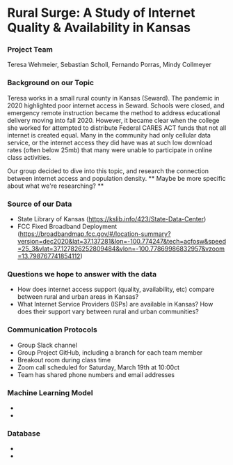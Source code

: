 # Rural Surge: A Study of Internet Quality & Availability in Kansas

### Project Team
Teresa Wehmeier, Sebastian Scholl, Fernando Porras, Mindy Collmeyer


### Background on our Topic
Teresa works in a small rural county in Kansas (Seward). The pandemic in 2020 highlighted poor internet access in Seward. Schools were closed, and emergency remote instruction became the method to address educational delivery moving into fall 2020. However, it became clear when the college she worked for attempted to distribute Federal CARES ACT funds that not all internet is created equal. Many in the community had only cellular data service, or the internet access they did have was at such low download rates (often below 25mb) that many were unable to participate in online class activities.

Our group decided to dive into this topic, and research the connection between internet access and population density. 
** Maybe be more specific about what we're researching? **


### Source of our Data
- State Library of Kansas (https://kslib.info/423/State-Data-Center)
- FCC Fixed Broadband Deployment (https://broadbandmap.fcc.gov/#/location-summary?version=dec2020&lat=37.137281&lon=-100.774247&tech=acfosw&speed=25_3&vlat=37.127826252809484&vlon=-100.77869986832957&vzoom=13.798767741854112)


### Questions we hope to answer with the data
- How does internet access support (quality, availability, etc) compare between rural and urban areas in Kansas?
- What Internet Service Providers (ISPs) are available in Kansas? How does their support vary between rural and urban communities?


### Communication Protocols
- Group Slack channel
- Group Project GitHub, including a branch for each team member
- Breakout room during class time
- Zoom call scheduled for Saturday, March 19th at 10:00ct
- Team has shared phone numbers and email addresses


### Machine Learning Model
-
-


### Database 
-
-

